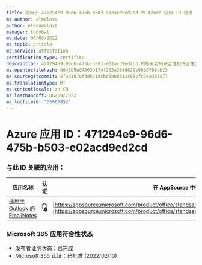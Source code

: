```yaml
---
title: 适用于 471294e9-96d6-475b-b503-e02acd9ed2cd 的 Azure 应用 ID 信息
ms.author: elmalova
author: elenamalova
manager: tonybal
ms.date: 06/08/2022
ms.topic: article
ms.service: attestation
certification_type: certified
description: 471294e9-96d6-475b-b503-e02acd9ed2cd 的所有可用安全性和符合性信息。
ms.openlocfilehash: 6041b5e072630174f225a284d029e98b0799ab23
ms.sourcegitcommit: 6f2b3870f4d541dcbd5bb8312c05bfc2ea351a77
ms.translationtype: MT
ms.contentlocale: zh-CN
ms.lasthandoff: 06/09/2022
ms.locfileid: "65967852"
---
```

# <a name="azure-app-id-471294e9-96d6-475b-b503-e02acd9ed2cd"></a>Azure 应用 ID：471294e9-96d6-475b-b503-e02acd9ed2cd


### <a name="apps-associated-with-this-id"></a>与此 ID 关联的应用：
| **应用名称** | **认证** | **在 AppSource 中查看** |
|--------------|---------------|-----------------------|
| [适用于 Outlook 的 EmailNotes](../forward/standsssouthpacificltd1581455821226.emailnotes.md) | <img alt="Certified application badge" src="../media/certified-badge.png" height="25" width="25" /> | [https://appsource.microsoft.com/product/office/standsssouthpacificltd1581455821226.emailnotes](https://appsource.microsoft.com/product/office/standsssouthpacificltd1581455821226.emailnotes) |

### <a name="microsoft-365-app-compliance-status"></a>Microsoft 365 应用符合性状态
- 发布者证明状态：已完成
- Microsoft 365 认证：已批准 (2022/02/10) 
